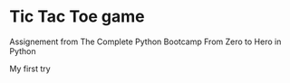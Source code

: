 # Tic Tac Toe game

Assignement from The Complete Python Bootcamp From Zero to Hero in Python

My first try
